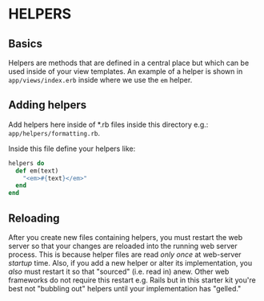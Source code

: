 # HELPERS

## Basics

Helpers are methods that are defined in a central place but which can be used
inside of your view templates. An example of a helper is shown in
`app/views/index.erb` inside where we use the `em` helper.

## Adding helpers

Add helpers here inside of \*.rb files inside this directory e.g.:
`app/helpers/formatting.rb`.

Inside this file define your helpers like:

```ruby
helpers do
  def em(text)
    "<em>#{text}</em>"
  end
end
```

## Reloading

After you create new files containing helpers, you must restart the web server
so that your changes are reloaded into the running web server process. This is
because helper files are read _only once_ at web-server _startup_ time. Also, if
you add a new helper or alter its implementation, you _also_ must restart it so
that "sourced" (i.e. read in) anew. Other web frameworks do not require this
restart e.g. Rails but in this starter kit you're best not "bubbling out"
helpers until your implementation has "gelled."
